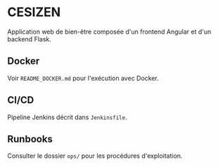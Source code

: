 # CESIZEN

Application web de bien-être composée d'un frontend Angular et d'un backend Flask.

## Docker
Voir `README_DOCKER.md` pour l'exécution avec Docker.

## CI/CD
Pipeline Jenkins décrit dans `Jenkinsfile`.

## Runbooks
Consulter le dossier `ops/` pour les procédures d'exploitation.

